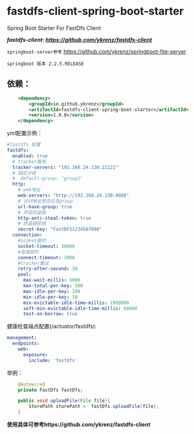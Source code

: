 # fastdfs-client-spring-boot-starter
Spring Boot Starter For FastDfs Client

***fastdfs-client: https://github.com/ykrenz/fastdfs-client***

`springboot-server参考` https://github.com/ykrenz/springboot-file-server

```
springboot 版本 2.2.5.RELEASE
```

## 依赖：

```xml
    <dependency>
        <groupId>io.github.ykrenz</groupId>
        <artifactId>fastdfs-client-spring-boot-starter</artifactId>
        <version>1.0.0</version>
    </dependency>
```

yml配置示例：

```yml
#fastdfs 配置
fastdfs:
  enabled: true
  # tracker服务
  tracker-servers: "192.168.24.130:22122"
  # 固定分组
  #  default-group: "group1"
  http:
    # web地址
    web-servers: "http://192.168.24.130:8888"
    # 访问地址是否包含group
    url-have-group: true
    # 开启防盗链
    http-anti-steal-token: true
    # 防盗链密钥
    secret-key: "FastDFS1234567890"
  connection:
    #scoket超时
    socket-timeout: 30000
    #连接超时
    connect-timeout: 2000
    #tracker重试
    retry-after-second: 30
    pool:
      max-wait-millis: 5000
      max-total-per-key: 500
      max-idle-per-key: 100
      min-idle-per-key: 10
      min-evictable-idle-time-millis: 1800000
      soft-min-evictable-idle-time-millis: 60000
      test-on-borrow: true
```

健康检查端点配置(/actuator/fastdfs):
```yml
management:
  endpoints:
    web:
      exposure:
        include: 'fastdfs'
```
举例：

```java
    @Autowired
    private FastDfs fastDfs;

    public void uploadFile(File file){
        StorePath storePath =  fastDfs.uploadFile(file);
    }
```
**使用具体可参考https://github.com/ykrenz/fastdfs-client**